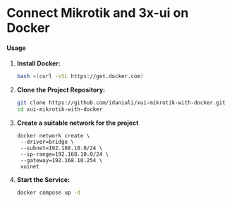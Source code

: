 # Connect Mikrotik and 3x-ui on Docker


#### Usage

1. **Install Docker:**

   ```sh
   bash <(curl -sSL https://get.docker.com)
   ```


2. **Clone the Project Repository:**

   ```sh
   git clone https://github.com/idaniali/xui-mikrotik-with-docker.git
   cd xui-mikrotik-with-docker
   ```


3. **Create a suitable network for the project**

   ```shell
   docker network create \
    --driver=bridge \
    --subnet=192.168.10.0/24 \
    --ip-range=192.168.10.0/24 \
    --gateway=192.168.10.254 \
    xuinet
   ```




4. **Start the Service:**

   ```sh
   docker compose up -d
   ```


